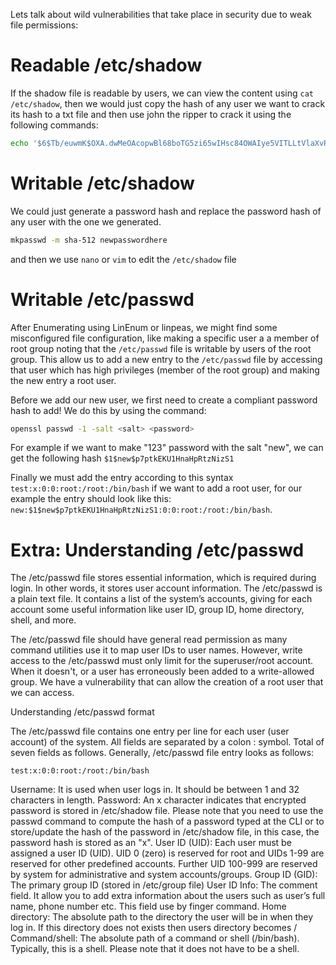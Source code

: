 
Lets talk about wild vulnerabilities that take place in security due to weak file permissions:

# Readable /etc/shadow

If the shadow file is readable by users, we can view the content using `cat /etc/shadow`, then we would just copy the hash of any user we want to crack its hash to a txt file and then use john the ripper to crack it using the following commands:

```bash
echo '$6$Tb/euwmK$OXA.dwMeOAcopwBl68boTG5zi65wIHsc84OWAIye5VITLLtVlaXvRDJXET..it8r.jbrlpfZeMdwD3B0fGxJI0' > hash.txt & john --wordlist=/usr/share/wordlists/rockyou.txt hash.txt
```

# Writable /etc/shadow

We could just generate a password hash and replace the password hash of any user with the one we generated.

```bash
mkpasswd -m sha-512 newpasswordhere
```

and then we use `nano` or `vim` to edit the `/etc/shadow` file

# Writable /etc/passwd

After Enumerating using LinEnum or linpeas, we might find some misconfigured file configuration, like making a specific user a a member of root group noting that the `/etc/passwd` file is writable by users of the root group. This allow us to add a new entry to the `/etc/passwd` file by accessing that user which has high privileges (member of the root group) and making the new entry a root user.

Before we add our new user, we first need to create a compliant password hash to add! We do this by using the command: 

```bash
openssl passwd -1 -salt <salt> <password>
```

For example if we want to make "123" password with the salt "new", we can get the following hash `$1$new$p7ptkEKU1HnaHpRtzNizS1`

Finally we must add the entry according to this syntax `test:x:0:0:root:/root:/bin/bash` if we want to add a root user, for our example the entry should look like this: `new:$1$new$p7ptkEKU1HnaHpRtzNizS1:0:0:root:/root:/bin/bash`.

# Extra: Understanding /etc/passwd

The /etc/passwd file stores essential information, which  is required during login. In other words, it stores user account information. The /etc/passwd is a plain text file. It contains a list of the system’s accounts, giving for each account some useful information like user ID, group ID, home directory, shell, and more.

The /etc/passwd file should have general read permission as many command utilities use it to map user IDs to user names. However, write access to the /etc/passwd must only limit for the superuser/root account. When it doesn't, or a user has erroneously been added to a write-allowed group. We have a vulnerability that can allow the creation of a root user that we can access.

Understanding /etc/passwd format

The /etc/passwd file contains one entry per line for each user (user account) of the system. All fields are separated by a colon : symbol. Total of seven fields as follows. Generally, /etc/passwd file entry looks as follows:

    test:x:0:0:root:/root:/bin/bash

Username: It is used when user logs in. It should be between 1 and 32 characters in length.
Password: An x character indicates that encrypted password is stored in /etc/shadow file. Please note that you need to use the passwd command to compute the hash of a password typed at the CLI or to store/update the hash of the password in /etc/shadow file, in this case, the password hash is stored as an "x".
User ID (UID): Each user must be assigned a user ID (UID). UID 0 (zero) is reserved for root and UIDs 1-99 are reserved for other predefined accounts. Further UID 100-999 are reserved by system for administrative and system accounts/groups.
Group ID (GID): The primary group ID (stored in /etc/group file)
User ID Info: The comment field. It allow you to add extra information about the users such as user’s full name, phone number etc. This field use by finger command.
Home directory: The absolute path to the directory the user will be in when they log in. If this directory does not exists then users directory becomes /
Command/shell: The absolute path of a command or shell (/bin/bash). Typically, this is a shell. Please note that it does not have to be a shell.
